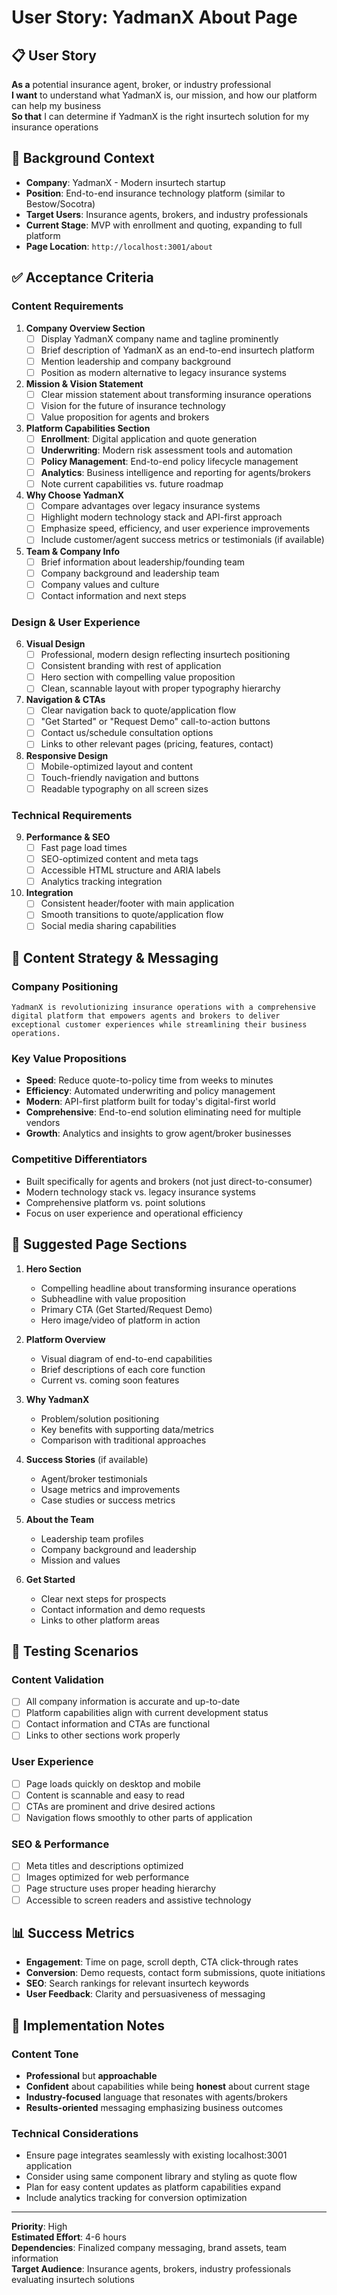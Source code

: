 # User Story: YadmanX About Page

## 📋 User Story

**As a** potential insurance agent, broker, or industry professional  
**I want** to understand what YadmanX is, our mission, and how our platform can help my business  
**So that** I can determine if YadmanX is the right insurtech solution for my insurance operations

## 🎯 Background Context

- **Company**: YadmanX - Modern insurtech startup
- **Position**: End-to-end insurance technology platform (similar to Bestow/Socotra)
- **Target Users**: Insurance agents, brokers, and industry professionals
- **Current Stage**: MVP with enrollment and quoting, expanding to full platform
- **Page Location**: `http://localhost:3001/about`

## ✅ Acceptance Criteria

### Content Requirements

1. **Company Overview Section**
   - [ ] Display YadmanX company name and tagline prominently
   - [ ] Brief description of YadmanX as an end-to-end insurtech platform
   - [ ] Mention leadership and company background
   - [ ] Position as modern alternative to legacy insurance systems

2. **Mission & Vision Statement**
   - [ ] Clear mission statement about transforming insurance operations
   - [ ] Vision for the future of insurance technology
   - [ ] Value proposition for agents and brokers

3. **Platform Capabilities Section**
   - [ ] **Enrollment**: Digital application and quote generation
   - [ ] **Underwriting**: Modern risk assessment tools and automation
   - [ ] **Policy Management**: End-to-end policy lifecycle management
   - [ ] **Analytics**: Business intelligence and reporting for agents/brokers
   - [ ] Note current capabilities vs. future roadmap

4. **Why Choose YadmanX**
   - [ ] Compare advantages over legacy insurance systems
   - [ ] Highlight modern technology stack and API-first approach
   - [ ] Emphasize speed, efficiency, and user experience improvements
   - [ ] Include customer/agent success metrics or testimonials (if available)

5. **Team & Company Info**
   - [ ] Brief information about leadership/founding team
   - [ ] Company background and leadership team
   - [ ] Company values and culture
   - [ ] Contact information and next steps

### Design & User Experience

6. **Visual Design**
   - [ ] Professional, modern design reflecting insurtech positioning
   - [ ] Consistent branding with rest of application
   - [ ] Hero section with compelling value proposition
   - [ ] Clean, scannable layout with proper typography hierarchy

7. **Navigation & CTAs**
   - [ ] Clear navigation back to quote/application flow
   - [ ] "Get Started" or "Request Demo" call-to-action buttons
   - [ ] Contact us/schedule consultation options
   - [ ] Links to other relevant pages (pricing, features, contact)

8. **Responsive Design**
   - [ ] Mobile-optimized layout and content
   - [ ] Touch-friendly navigation and buttons
   - [ ] Readable typography on all screen sizes

### Technical Requirements

9. **Performance & SEO**
   - [ ] Fast page load times
   - [ ] SEO-optimized content and meta tags
   - [ ] Accessible HTML structure and ARIA labels
   - [ ] Analytics tracking integration

10. **Integration**
    - [ ] Consistent header/footer with main application
    - [ ] Smooth transitions to quote/application flow
    - [ ] Social media sharing capabilities

## 📝 Content Strategy & Messaging

### Company Positioning
```
YadmanX is revolutionizing insurance operations with a comprehensive digital platform that empowers agents and brokers to deliver exceptional customer experiences while streamlining their business operations.
```

### Key Value Propositions
- **Speed**: Reduce quote-to-policy time from weeks to minutes
- **Efficiency**: Automated underwriting and policy management
- **Modern**: API-first platform built for today's digital-first world
- **Comprehensive**: End-to-end solution eliminating need for multiple vendors
- **Growth**: Analytics and insights to grow agent/broker businesses

### Competitive Differentiators
- Built specifically for agents and brokers (not just direct-to-consumer)
- Modern technology stack vs. legacy insurance systems
- Comprehensive platform vs. point solutions
- Focus on user experience and operational efficiency

## 🎨 Suggested Page Sections

1. **Hero Section**
   - Compelling headline about transforming insurance operations
   - Subheadline with value proposition
   - Primary CTA (Get Started/Request Demo)
   - Hero image/video of platform in action

2. **Platform Overview**
   - Visual diagram of end-to-end capabilities
   - Brief descriptions of each core function
   - Current vs. coming soon features

3. **Why YadmanX**
   - Problem/solution positioning
   - Key benefits with supporting data/metrics
   - Comparison with traditional approaches

4. **Success Stories** (if available)
   - Agent/broker testimonials
   - Usage metrics and improvements
   - Case studies or success metrics

5. **About the Team**
   - Leadership team profiles
   - Company background and leadership
   - Mission and values

6. **Get Started**
   - Clear next steps for prospects
   - Contact information and demo requests
   - Links to other platform areas

## 🧪 Testing Scenarios

### Content Validation
- [ ] All company information is accurate and up-to-date
- [ ] Platform capabilities align with current development status
- [ ] Contact information and CTAs are functional
- [ ] Links to other sections work properly

### User Experience
- [ ] Page loads quickly on desktop and mobile
- [ ] Content is scannable and easy to read
- [ ] CTAs are prominent and drive desired actions
- [ ] Navigation flows smoothly to other parts of application

### SEO & Performance
- [ ] Meta titles and descriptions optimized
- [ ] Images optimized for web performance
- [ ] Page structure uses proper heading hierarchy
- [ ] Accessible to screen readers and assistive technology

## 📊 Success Metrics

- **Engagement**: Time on page, scroll depth, CTA click-through rates
- **Conversion**: Demo requests, contact form submissions, quote initiations
- **SEO**: Search rankings for relevant insurtech keywords
- **User Feedback**: Clarity and persuasiveness of messaging

## 🚀 Implementation Notes

### Content Tone
- **Professional** but **approachable**
- **Confident** about capabilities while being **honest** about current stage
- **Industry-focused** language that resonates with agents/brokers
- **Results-oriented** messaging emphasizing business outcomes

### Technical Considerations
- Ensure page integrates seamlessly with existing localhost:3001 application
- Consider using same component library and styling as quote flow
- Plan for easy content updates as platform capabilities expand
- Include analytics tracking for conversion optimization

---

**Priority**: High  
**Estimated Effort**: 4-6 hours  
**Dependencies**: Finalized company messaging, brand assets, team information  
**Target Audience**: Insurance agents, brokers, industry professionals evaluating insurtech solutions
